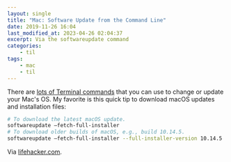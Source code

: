 ```yaml
---
layout: single
title: "Mac: Software Update from the Command Line"
date: 2019-11-26 16:04
last_modified_at: 2023-04-26 02:04:37
excerpt: Via the softwareupdate command
categories:
    - til
tags:
    - mac
    - til
---
```


There are [lots of Terminal commands](https://web.archive.org/web/20200916141733/https://github.com/jamf/erase-install-webinar/wiki)
that you can use to change or update your Mac's OS.
My favorite is this quick tip to download macOS updates and installation files:

```bash
# To download the latest macOS update.
softwareupdate —fetch-full-installer
# To download older builds of macOS, e.g., build 10.14.5.
softwareupdate —fetch-full-installer --full-installer-version 10.14.5
```

Via [lifehacker.com](https://lifehacker.com/how-to-download-and-install-older-macos-versions-with-t-1839671161).
